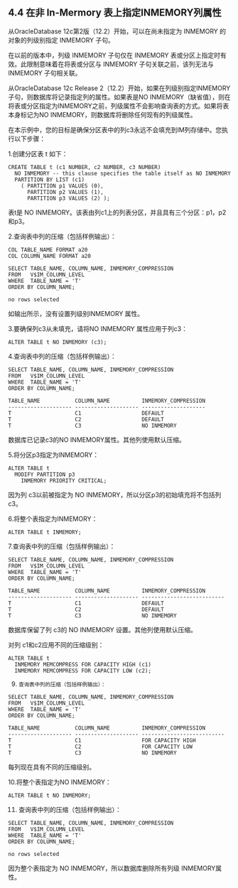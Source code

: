 ## 4.4 在非 In-Mermory 表上指定INMEMORY列属性

从OracleDatabase 12c第2版（12.2）开始，可以在尚未指定为 INMEMORY 的对象的列级别指定 INMEMORY 子句。

在以前的版本中，列级 INMEMORY 子句仅在 INMEMORY 表或分区上指定时有效。此限制意味着在将表或分区与 INMEMORY 子句关联之前，该列无法与 INMEMORY 子句相关联。

从OracleDatabase 12c Release 2（12.2）开始，如果在列级别指定INMEMORY 子句，则数据库将记录指定列的属性。如果表是NO INMEMORY（缺省值），则在将表或分区指定为INMEMORY之前，列级属性不会影响查询表的方式。如果将表本身标记为NO INMEMORY，则数据库将删除任何现有的列级属性。

在本示例中，您的目标是确保分区表中的列c3永远不会填充到IM列存储中。您执行以下步骤：

1.创建分区表 t 如下：

```
CREATE TABLE t (c1 NUMBER, c2 NUMBER, c3 NUMBER) 
  NO INMEMORY -- this clause specifies the table itself as NO INMEMORY
  PARTITION BY LIST (c1) 
    ( PARTITION p1 VALUES (0), 
      PARTITION p2 VALUES (1), 
      PARTITION p3 VALUES (2) );
```

表t是 NO INMEMORY。该表由列c1上的列表分区，并且具有三个分区：p1，p2和p3。

2.查询表中列的压缩（包括样例输出）：

```
COL TABLE_NAME FORMAT a20
COL COLUMN_NAME FORMAT a20
 
SELECT TABLE_NAME, COLUMN_NAME, INMEMORY_COMPRESSION
FROM   V$IM_COLUMN_LEVEL
WHERE  TABLE_NAME = 'T'
ORDER BY COLUMN_NAME;
 
no rows selected
```

如输出所示，没有设置列级别INMEMORY 属性。

3.要确保列c3从未填充，请将NO INMEMORY 属性应用于列c3：

```
ALTER TABLE t NO INMEMORY (c3);
```

4.查询表中列的压缩（包括样例输出）：

```
SELECT TABLE_NAME, COLUMN_NAME, INMEMORY_COMPRESSION
FROM   V$IM_COLUMN_LEVEL
WHERE  TABLE_NAME = 'T'
ORDER BY COLUMN_NAME;
 
TABLE_NAME           COLUMN_NAME          INMEMORY_COMPRESSION
-------------------- -------------------- --------------------
T                    C1                   DEFAULT
T                    C2                   DEFAULT
T                    C3                   NO INMEMORY
```

数据库已记录c3的NO INMEMORY属性。其他列使用默认压缩。

5.将分区p3指定为INMEMORY：

```
ALTER TABLE t 
  MODIFY PARTITION p3 
    INMEMORY PRIORITY CRITICAL;
```

因为列 c3以前被指定为 NO INMEMORY，所以分区p3的初始填充将不包括列c3。

6.将整个表指定为INMEMORY：

```
ALTER TABLE t INMEMORY;
```

7.查询表中列的压缩（包括样例输出）：

```
SELECT TABLE_NAME, COLUMN_NAME, INMEMORY_COMPRESSION
FROM   V$IM_COLUMN_LEVEL
WHERE  TABLE_NAME = 'T'
ORDER BY COLUMN_NAME;
 
TABLE_NAME           COLUMN_NAME          INMEMORY_COMPRESSION
-------------------- -------------------- --------------------------
T                    C1                   DEFAULT
T                    C2                   DEFAULT
T                    C3                   NO INMEMORY
```

数据库保留了列 c3的 NO INMEMORY 设置。其他列使用默认压缩。

对列 c1和c2应用不同的压缩级别：

```
ALTER TABLE t 
  INMEMORY MEMCOMPRESS FOR CAPACITY HIGH (c1) 
  INMEMORY MEMCOMPRESS FOR CAPACITY LOW (c2);
```

9.     查询表中列的压缩（包括样例输出）：

```
SELECT TABLE_NAME, COLUMN_NAME, INMEMORY_COMPRESSION
FROM   V$IM_COLUMN_LEVEL
WHERE  TABLE_NAME = 'T'
ORDER BY COLUMN_NAME;
 
TABLE_NAME           COLUMN_NAME          INMEMORY_COMPRESSION
-------------------- -------------------- --------------------------
T                    C1                   FOR CAPACITY HIGH
T                    C2                   FOR CAPACITY LOW
T                    C3                   NO INMEMORY
```

每列现在具有不同的压缩级别。

10.将整个表指定为NO INMEMORY：

```
ALTER TABLE t NO INMEMORY;
```

11.  查询表中列的压缩（包括样例输出）：

```
SELECT TABLE_NAME, COLUMN_NAME, INMEMORY_COMPRESSION
FROM   V$IM_COLUMN_LEVEL
WHERE  TABLE_NAME = 'T'
ORDER BY COLUMN_NAME;
 
no rows selected
```

因为整个表指定为 NO INMEMORY，所以数据库删除所有列级 INMEMORY属性。
